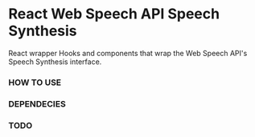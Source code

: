 # React Web Speech API Speech Synthesis 

React wrapper Hooks and components that wrap the Web Speech API's Speech Synthesis interface.


### HOW TO USE


### DEPENDECIES

### TODO